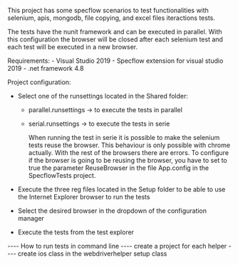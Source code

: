 This project has some specflow scenarios to test functionalities with selenium, 
apis, mongodb, file copying, and excel files iteractions tests.

The tests have the nunit framework and can be executed in parallel. With this 
configuration the browser will be closed after each selenium test and each
test will be executed in a new browser.

Requirements:
    - Visual Studio 2019
    - Specflow extension for visual studio 2019
    - .net framework 4.8

Project configuration:
- Select one of the runsettings located in the Shared folder:
    - parallel.runsettings -> to execute the tests in parallel
    - serial.runsettings -> to execute the tests in serie
    
        When running the test in serie it is possible to make the selenium tests reuse the browser. 
		This behaviour is only possible with chrome actually. With the rest of the browsers there are errors.
        To configure if the browser is going to be reusing the browser, you have to
        set to true the parameter ReuseBrowser in the file App.config in the SpecflowTests
        project.
        
- Execute the three reg files located in the Setup folder to be able to use the Internet Explorer browser to run the tests

- Select the desired browser in the dropdown of the configuration manager

- Execute the tests from the test explorer



---- How to run tests in command line
---- create a project for each helper
---- create ios class in the webdriverhelper setup class